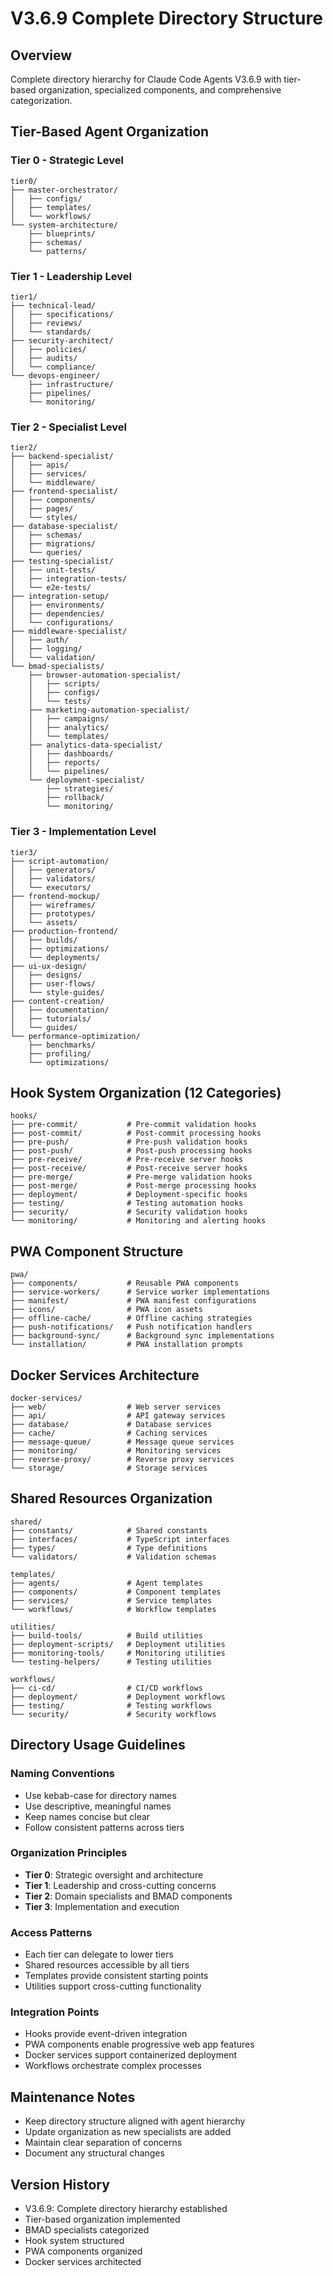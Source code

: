 # V3.6.9 Complete Directory Structure

## Overview
Complete directory hierarchy for Claude Code Agents V3.6.9 with tier-based organization, specialized components, and comprehensive categorization.

## Tier-Based Agent Organization

### Tier 0 - Strategic Level
```
tier0/
├── master-orchestrator/
│   ├── configs/
│   ├── templates/
│   └── workflows/
└── system-architecture/
    ├── blueprints/
    ├── schemas/
    └── patterns/
```

### Tier 1 - Leadership Level
```
tier1/
├── technical-lead/
│   ├── specifications/
│   ├── reviews/
│   └── standards/
├── security-architect/
│   ├── policies/
│   ├── audits/
│   └── compliance/
└── devops-engineer/
    ├── infrastructure/
    ├── pipelines/
    └── monitoring/
```

### Tier 2 - Specialist Level
```
tier2/
├── backend-specialist/
│   ├── apis/
│   ├── services/
│   └── middleware/
├── frontend-specialist/
│   ├── components/
│   ├── pages/
│   └── styles/
├── database-specialist/
│   ├── schemas/
│   ├── migrations/
│   └── queries/
├── testing-specialist/
│   ├── unit-tests/
│   ├── integration-tests/
│   └── e2e-tests/
├── integration-setup/
│   ├── environments/
│   ├── dependencies/
│   └── configurations/
├── middleware-specialist/
│   ├── auth/
│   ├── logging/
│   └── validation/
└── bmad-specialists/
    ├── browser-automation-specialist/
    │   ├── scripts/
    │   ├── configs/
    │   └── tests/
    ├── marketing-automation-specialist/
    │   ├── campaigns/
    │   ├── analytics/
    │   └── templates/
    ├── analytics-data-specialist/
    │   ├── dashboards/
    │   ├── reports/
    │   └── pipelines/
    └── deployment-specialist/
        ├── strategies/
        ├── rollback/
        └── monitoring/
```

### Tier 3 - Implementation Level
```
tier3/
├── script-automation/
│   ├── generators/
│   ├── validators/
│   └── executors/
├── frontend-mockup/
│   ├── wireframes/
│   ├── prototypes/
│   └── assets/
├── production-frontend/
│   ├── builds/
│   ├── optimizations/
│   └── deployments/
├── ui-ux-design/
│   ├── designs/
│   ├── user-flows/
│   └── style-guides/
├── content-creation/
│   ├── documentation/
│   ├── tutorials/
│   └── guides/
└── performance-optimization/
    ├── benchmarks/
    ├── profiling/
    └── optimizations/
```

## Hook System Organization (12 Categories)

```
hooks/
├── pre-commit/           # Pre-commit validation hooks
├── post-commit/          # Post-commit processing hooks
├── pre-push/             # Pre-push validation hooks
├── post-push/            # Post-push processing hooks
├── pre-receive/          # Pre-receive server hooks
├── post-receive/         # Post-receive server hooks
├── pre-merge/            # Pre-merge validation hooks
├── post-merge/           # Post-merge processing hooks
├── deployment/           # Deployment-specific hooks
├── testing/              # Testing automation hooks
├── security/             # Security validation hooks
└── monitoring/           # Monitoring and alerting hooks
```

## PWA Component Structure

```
pwa/
├── components/           # Reusable PWA components
├── service-workers/      # Service worker implementations
├── manifest/             # PWA manifest configurations
├── icons/                # PWA icon assets
├── offline-cache/        # Offline caching strategies
├── push-notifications/   # Push notification handlers
├── background-sync/      # Background sync implementations
└── installation/         # PWA installation prompts
```

## Docker Services Architecture

```
docker-services/
├── web/                  # Web server services
├── api/                  # API gateway services
├── database/             # Database services
├── cache/                # Caching services
├── message-queue/        # Message queue services
├── monitoring/           # Monitoring services
├── reverse-proxy/        # Reverse proxy services
└── storage/              # Storage services
```

## Shared Resources Organization

```
shared/
├── constants/            # Shared constants
├── interfaces/           # TypeScript interfaces
├── types/                # Type definitions
└── validators/           # Validation schemas

templates/
├── agents/               # Agent templates
├── components/           # Component templates
├── services/             # Service templates
└── workflows/            # Workflow templates

utilities/
├── build-tools/          # Build utilities
├── deployment-scripts/   # Deployment utilities
├── monitoring-tools/     # Monitoring utilities
└── testing-helpers/      # Testing utilities

workflows/
├── ci-cd/                # CI/CD workflows
├── deployment/           # Deployment workflows
├── testing/              # Testing workflows
└── security/             # Security workflows
```

## Directory Usage Guidelines

### Naming Conventions
- Use kebab-case for directory names
- Use descriptive, meaningful names
- Keep names concise but clear
- Follow consistent patterns across tiers

### Organization Principles
- **Tier 0**: Strategic oversight and architecture
- **Tier 1**: Leadership and cross-cutting concerns
- **Tier 2**: Domain specialists and BMAD components
- **Tier 3**: Implementation and execution

### Access Patterns
- Each tier can delegate to lower tiers
- Shared resources accessible by all tiers
- Templates provide consistent starting points
- Utilities support cross-cutting functionality

### Integration Points
- Hooks provide event-driven integration
- PWA components enable progressive web app features
- Docker services support containerized deployment
- Workflows orchestrate complex processes

## Maintenance Notes
- Keep directory structure aligned with agent hierarchy
- Update organization as new specialists are added
- Maintain clear separation of concerns
- Document any structural changes

## Version History
- V3.6.9: Complete directory hierarchy established
- Tier-based organization implemented
- BMAD specialists categorized
- Hook system structured
- PWA components organized
- Docker services architected